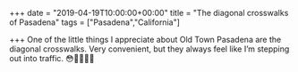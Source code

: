 +++
date = "2019-04-19T10:00:00+00:00"
title = "The diagonal crosswalks of Pasadena"
tags = ["Pasadena","California"]

+++
One of the little things I appreciate about Old Town Pasadena are the diagonal crosswalks. Very convenient, but they always feel like I’m stepping out into traffic. 😳🚶🏻‍♂️🚌